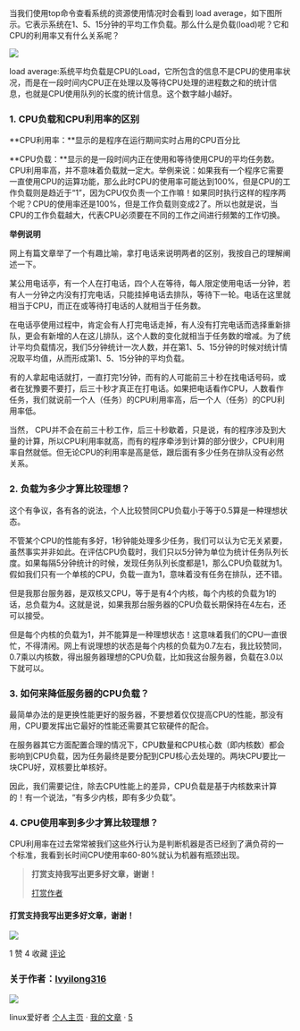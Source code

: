当我们使用top命令查看系统的资源使用情况时会看到 load average，如下图所示。它表示系统在1、5、15分钟的平均工作负载。那么什么是负载(load)呢？它和CPU的利用率又有什么关系呢？

![](http://ww1.sinaimg.cn/large/7cc829d3gw1f7lydgiolcj20r608kwhr.jpg)

load average:系统平均负载是CPU的Load，它所包含的信息不是CPU的使用率状况，而是在一段时间内CPU正在处理以及等待CPU处理的进程数之和的统计信息，也就是CPU使用队列的长度的统计信息。这个数字越小越好。

### 1. CPU负载和CPU利用率的区别

**CPU利用率：**显示的是程序在运行期间实时占用的CPU百分比

**CPU负载：**显示的是一段时间内正在使用和等待使用CPU的平均任务数。CPU利用率高，并不意味着负载就一定大。举例来说：如果我有一个程序它需要一直使用CPU的运算功能，那么此时CPU的使用率可能达到100%，但是CPU的工作负载则是趋近于“1”，因为CPU仅负责一个工作嘛！如果同时执行这样的程序两个呢？CPU的使用率还是100%，但是工作负载则变成2了。所以也就是说，当CPU的工作负载越大，代表CPU必须要在不同的工作之间进行频繁的工作切换。

**举例说明**

网上有篇文章举了一个有趣比喻，拿打电话来说明两者的区别，我按自己的理解阐述一下。

某公用电话亭，有一个人在打电话，四个人在等待，每人限定使用电话一分钟，若有人一分钟之内没有打完电话，只能挂掉电话去排队，等待下一轮。电话在这里就相当于CPU，而正在或等待打电话的人就相当于任务数。

在电话亭使用过程中，肯定会有人打完电话走掉，有人没有打完电话而选择重新排队，更会有新增的人在这儿排队，这个人数的变化就相当于任务数的增减。为了统计平均负载情况，我们5分钟统计一次人数，并在第1、5、15分钟的时候对统计情况取平均值，从而形成第1、5、15分钟的平均负载。

有的人拿起电话就打，一直打完1分钟，而有的人可能前三十秒在找电话号码，或者在犹豫要不要打，后三十秒才真正在打电话。如果把电话看作CPU，人数看作任务，我们就说前一个人（任务）的CPU利用率高，后一个人（任务）的CPU利用率低。

当然， CPU并不会在前三十秒工作，后三十秒歇着，只是说，有的程序涉及到大量的计算，所以CPU利用率就高，而有的程序牵涉到计算的部分很少，CPU利用率自然就低。但无论CPU的利用率是高是低，跟后面有多少任务在排队没有必然关系。

### 2. 负载为多少才算比较理想？

这个有争议，各有各的说法，个人比较赞同CPU负载小于等于0.5算是一种理想状态。

不管某个CPU的性能有多好，1秒钟能处理多少任务，我们可以认为它无关紧要，虽然事实并非如此。在评估CPU负载时，我们只以5分钟为单位为统计任务队列长度。如果每隔5分钟统计的时候，发现任务队列长度都是1，那么CPU负载就为1。假如我们只有一个单核的CPU，负载一直为1，意味着没有任务在排队，还不错。

但是我那台服务器，是双核又CPU，等于是有4个内核，每个内核的负载为1的话，总负载为4。这就是说，如果我那台服务器的CPU负载长期保持在4左右，还可以接受。

但是每个内核的负载为1，并不能算是一种理想状态！这意味着我们的CPU一直很忙，不得清闲。网上有说理想的状态是每个内核的负载为0.7左右，我比较赞同，0.7乘以内核数，得出服务器理想的CPU负载，比如我这台服务器，负载在3.0以下就可以。

### 3. 如何来降低服务器的CPU负载？

最简单办法的是更换性能更好的服务器，不要想着仅仅提高CPU的性能，那没有用，CPU要发挥出它最好的性能还需要其它软硬件的配合。

在服务器其它方面配置合理的情况下，CPU数量和CPU核心数（即内核数）都会影响到CPU负载，因为任务最终是要分配到CPU核心去处理的。两块CPU要比一块CPU好，双核要比单核好。

因此，我们需要记住，除去CPU性能上的差异，CPU负载是基于内核数来计算的！有一个说法，“有多少内核，即有多少负载”。

### 4. CPU使用率到多少才算比较理想？

CPU利用率在过去常常被我们这些外行认为是判断机器是否已经到了满负荷的一个标准，我看到长时间CPU使用率60-80%就认为机器有瓶颈出现。

> **打赏支持我写出更多好文章，谢谢！**
> 
> [打赏作者](#rewardbox)

#### 打赏支持我写出更多好文章，谢谢！

![](http://jbcdn2.b0.upaiyun.com/2016/09/cf8e8b52a0e2fe66ce4100c5b2b99ed4.png)

1 赞 4 收藏 [评论](#article-comment)

### 关于作者：[lvyilong316](http://www.jobbole.com/members/lvyilong316)

 [![](http://jbcdn2.b0.upaiyun.com/2015/04/8fbdaaa5ea6d3b49c8c1c825aafeb5d9.png)](http://www.jobbole.com/members/lvyilong316) 

linux爱好者 [个人主页](http://www.jobbole.com/members/lvyilong316) · [我的文章](http://blog.jobbole.com/author/lvyilong316/) · [5](http://www.jobbole.com/members/lvyilong316/reputation/ "声望值")
